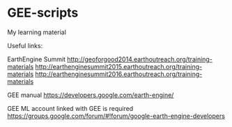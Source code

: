 # GEE-scripts
My learning material

Useful links:

EarthEngine Summit
http://geoforgood2014.earthoutreach.org/training-materials
http://earthenginesummit2015.earthoutreach.org/training-materials
http://earthenginesummit2016.earthoutreach.org/training-materials

GEE manual
https://developers.google.com/earth-engine/

GEE ML
account linked with GEE is required 
https://groups.google.com/forum/#!forum/google-earth-engine-developers
